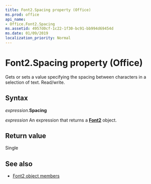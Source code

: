 ```yaml
---
title: Font2.Spacing property (Office)
ms.prod: office
api_name:
- Office.Font2.Spacing
ms.assetid: 4957d0cf-1c22-1f30-bc91-bb994d69454d
ms.date: 01/09/2019
localization_priority: Normal
---
```



# Font2.Spacing property (Office)

Gets or sets a value specifying the spacing between characters in a selection of text. Read/write.


## Syntax

_expression_.**Spacing**

_expression_ An expression that returns a **[Font2](Office.Font2.md)** object.


## Return value

Single


## See also

- [Font2 object members](overview/library-reference/font2-members-office.md)


